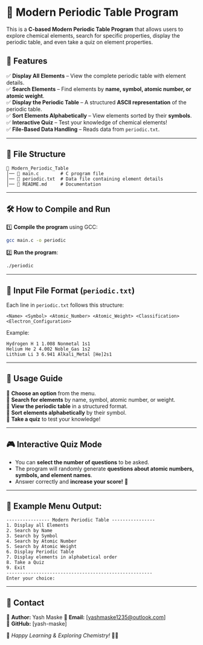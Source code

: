 

# 🔬 Modern Periodic Table Program

This is a **C-based Modern Periodic Table Program** that allows users to explore chemical elements, search for specific properties, display the periodic table, and even take a quiz on element properties.

## 🚀 Features
✅ **Display All Elements** – View the complete periodic table with element details.  
✅ **Search Elements** – Find elements by **name, symbol, atomic number, or atomic weight**.  
✅ **Display the Periodic Table** – A structured **ASCII representation** of the periodic table.  
✅ **Sort Elements Alphabetically** – View elements sorted by their **symbols**.  
✅ **Interactive Quiz** – Test your knowledge of chemical elements!  
✅ **File-Based Data Handling** – Reads data from `periodic.txt`.  

---

## 📂 File Structure
```
📂 Modern_Periodic_Table
│── 📄 main.c        # C program file
│── 📄 periodic.txt  # Data file containing element details
│── 📄 README.md     # Documentation
```

---

## 🛠 How to Compile and Run
1️⃣ **Compile the program** using GCC:
   ```sh
   gcc main.c -o periodic
   ```
2️⃣ **Run the program**:
   ```sh
   ./periodic
   ```

---

## 📜 Input File Format (`periodic.txt`)
Each line in `periodic.txt` follows this structure:
```
<Name> <Symbol> <Atomic_Number> <Atomic_Weight> <Classification> <Electron_Configuration>
```
Example:
```
Hydrogen H 1 1.008 Nonmetal 1s1
Helium He 2 4.002 Noble_Gas 1s2
Lithium Li 3 6.941 Alkali_Metal [He]2s1
```

---

## 📌 Usage Guide
🔹 **Choose an option** from the menu.  
🔹 **Search for elements** by name, symbol, atomic number, or weight.  
🔹 **View the periodic table** in a structured format.  
🔹 **Sort elements alphabetically** by their symbol.  
🔹 **Take a quiz** to test your knowledge!  

---

## 🎮 Interactive Quiz Mode
- You can **select the number of questions** to be asked.
- The program will randomly generate **questions about atomic numbers, symbols, and element names**.
- Answer correctly and **increase your score!** 🎯

---

## 📌 Example Menu Output:
```
---------------- Modern Periodic Table ----------------
1. Display all Elements
2. Search by Name
3. Search by Symbol
4. Search by Atomic Number
5. Search by Atomic Weight
6. Display Periodic Table
7. Display elements in alphabetical order
8. Take a Quiz
9. Exit
------------------------------------------------------
Enter your choice:
```

---

## 📧 Contact
🔹 **Author:** Yash Maske 
🔹 **Email:** [yashmaske1235@outlook.com]  
🔹 **GitHub:** [yash-maske]  

🚀 *Happy Learning & Exploring Chemistry!* 🔬✨

